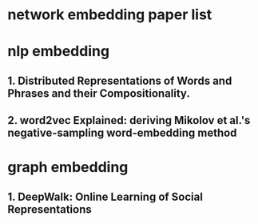 network embedding paper list
===
# nlp embedding
## 1. Distributed Representations of Words and Phrases and their Compositionality.
## 2. word2vec Explained: deriving Mikolov et al.'s negative-sampling word-embedding method
# graph embedding
## 1. DeepWalk: Online Learning of Social Representations
